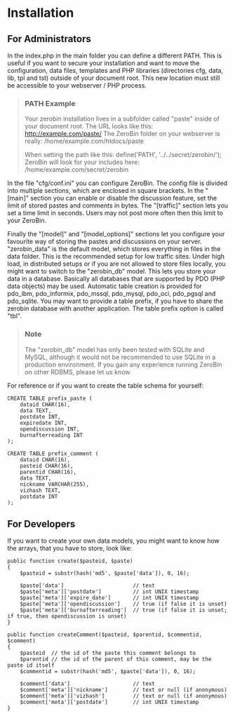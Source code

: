 Installation
============

For Administrators
------------------

In the index.php in the main folder you can define a different PATH. This is 
useful if you want to secure your installation and want to move the 
configuration, data files, templates and PHP libraries (directories cfg, data, 
lib, tpl and tst) outside of your document root. This new location must still 
be accessible to your webserver / PHP process.

> ### PATH Example ###
> Your zerobin installation lives in a subfolder called "paste" inside of your 
> document root. The URL looks like this:
> http://example.com/paste/
> The ZeroBin folder on your webserver is really:
> /home/example.com/htdocs/paste
> 
> When setting the path like this:
> define('PATH', '../../secret/zerobin/');
> ZeroBin will look for your includes here:
> /home/example.com/secret/zerobin

In the file "cfg/conf.ini" you can configure ZeroBin. The config file is 
divided into multiple sections, which are enclosed in square brackets. In the 
"[main]" section you can enable or disable the discussion feature, set the 
limit of stored pastes and comments in bytes. The "[traffic]" section lets you 
set a time limit in seconds. Users may not post more often then this limit to 
your ZeroBin.

Finally the "[model]" and "[model_options]" sections let you configure your 
favourite way of storing the pastes and discussions on your server. 
"zerobin_data" is the default model, which stores everything in files in the 
data folder. This is the recommended setup for low traffic sites. Under high 
load, in distributed setups or if you are not allowed to store files locally, 
you might want to switch to the "zerobin_db" model. This lets you store your 
data in a database. Basically all databases that are supported by PDO (PHP 
data objects) may be used. Automatic table creation is provided for pdo_ibm, 
pdo_informix, pdo_mssql, pdo_mysql, pdo_oci, pdo_pgsql and pdo_sqlite. You may 
want to provide a table prefix, if you have to share the zerobin database with 
another application. The table prefix option is called "tbl".

> ### Note ###
> The "zerobin_db" model has only been tested with SQLite and MySQL, although
> it would not be recommended to use SQLite in a production environment. If you
> gain any experience running ZeroBin on other RDBMS, please let us know.

For reference or if you want to create the table schema for yourself:

    CREATE TABLE prefix_paste (
        dataid CHAR(16),
        data TEXT,
        postdate INT,
        expiredate INT,
        opendiscussion INT,
        burnafterreading INT
    );
    
    CREATE TABLE prefix_comment (
        dataid CHAR(16),
        pasteid CHAR(16),
        parentid CHAR(16),
        data TEXT,
        nickname VARCHAR(255),
        vizhash TEXT,
        postdate INT
    );

For Developers 
--------------
If you want to create your own data models, you might want to know how the 
arrays, that you have to store, look like:

    public function create($pasteid, $paste)
    {
        $pasteid = substr(hash('md5', $paste['data']), 0, 16);
        
        $paste['data']                      // text
        $paste['meta']['postdate']          // int UNIX timestamp
        $paste['meta']['expire_date']       // int UNIX timestamp
        $paste['meta']['opendiscussion']    // true (if false it is unset)
        $paste['meta']['burnafterreading']  // true (if false it is unset; if true, then opendiscussion is unset)
    }
    
    public function createComment($pasteid, $parentid, $commentid, $comment)
    {
        $pasteid  // the id of the paste this comment belongs to
        $parentid // the id of the parent of this comment, may be the paste id itself
        $commentid = substr(hash('md5', $paste['data']), 0, 16);
        
        $comment['data']                    // text
        $comment['meta']['nickname']        // text or null (if anonymous)
        $comment['meta']['vizhash']         // text or null (if anonymous)
        $comment['meta']['postdate']        // int UNIX timestamp
    }

